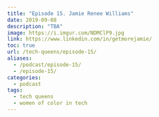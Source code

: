 ```yaml
---
title: "Episode 15. Jamie Renee Williams"
date: 2019-09-08
description: "TBA"
image: https://i.imgur.com/NDMClP9.jpg
link: https://www.linkedin.com/in/getmorejamie/
toc: true
url: /tech-queens/episode-15/
aliases:
  - /podcast/episode-15/
  - /episode-15/
categories:
  - podcast
tags:
  - tech queens
  - women of color in tech
---
```

